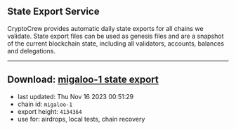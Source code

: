 ## State Export Service
CryptoCrew provides automatic daily state exports for all chains we validate. State export files can be used as genesis files and are a snapshot of the current blockchain state, including all validators, accounts, balances and delegations.

---
**Download: [migaloo-1 state export](https://dl.ccvalidators.com/SERVICE/migaloo/migaloo-1_export_4134364.json)**
---

- last updated: Thu Nov 16 2023 00:51:29
- chain id: `migaloo-1`
- export height: `4134364`
- use for: airdrops, local tests, chain recovery
